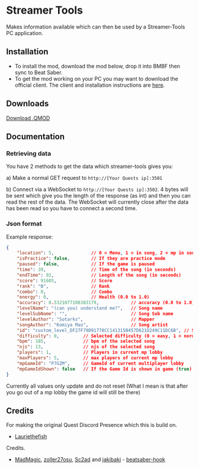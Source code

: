# Streamer Tools

Makes information available which can then be used by a Streamer-Tools PC application.

## Installation
- To install the mod, download the mod below, drop it into BMBF then sync to Beat Saber.
- To get the mod working on your PC you may want to download the official client. The client and installation instructions are [here](https://github.com/wiresboy-exe/streamToolsDesktop).

## Downloads
[Download .QMOD](https://github.com/EnderdracheLP/streamer-tools/releases/latest)

## Documentation
### Retrieving data
You have 2 methods to get the data which streamer-tools gives you:

a) Make a normal GET request to `http://[Your Quests ip]:3501`

b) Connect via a WebSocket to `http://[Your Quests ip]:3502`.
4 bytes will be sent which give you the length of the response (as int) and then you can read the rest of the data. The WebSocket will currently close after the data has been read so you have to connect a second time.

### Json format
Example response:
```json
{
    "location": 5,              // 0 = Menu, 1 = in song, 2 = mp in song, 3 = tutorial, 4 = campaign, 5 = in mp lobby
    "isPractice": false,        // If they are practice mode
    "paused": false,            // If the game is paused
    "time": 39,                 // Time of the song (in seconds)
    "endTime": 92,              // Length of the song (in seconds)
    "score": 91605,             // Score
    "rank": "B",                // Rank
    "combo": 0,                 // Combo
    "energy": 0,                // Health (0.0 to 1.0)
    "accuracy": 0.5321077108383179,            // accuracy (0.0 to 1.0)
    "levelName": "(can you) understand me?",   // Song name
    "levelSubName": "",                        // Song Sub name
    "levelAuthor": "Sotarks",                  // Mapper
    "songAuthor": "Komiya Mao",                // Song artist
    "id": "custom_level_DF27F79D91778CC141315B457D621D249C11DC6B", // Song id (remove "custom_level_" to get hash)
    "difficulty": 0,         // Selected difficulty (0 = easy, 1 = normal, 2 = hard, 3 = expert, 4 = expert +)
    "bpm": 185,              // bpm of the selected song
    "njs": 13,               // njs of the selected song
    "players": 1,            // Players in current mp lobby
    "maxPlayers": 5,         // max players of current mp lobby
    "mpGameId": "P7GZM",     // GameId of current multiplayer lobby
    "mpGameIdShown": false   // If the Game Id is shown in game (true) or as ***** (false)
}
```
Currently all values only update and do not reset (What I mean is that after you go out of a mp lobby the game id will still be there)

## Credits
For making the original Quest Discord Presence which this is build on.
* [Lauriethefish](https://github.com/Lauriethefish)

Credits.
* [MadMagic](https://github.com/madmagic007), [zoller27osu](https://github.com/zoller27osu), [Sc2ad](https://github.com/Sc2ad) and [jakibaki](https://github.com/jakibaki) - [beatsaber-hook](https://github.com/sc2ad/beatsaber-hook)
